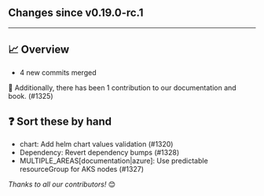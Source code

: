 ## Changes since v0.19.0-rc.1
---
## :chart_with_upwards_trend: Overview
- 4 new commits merged

:book: Additionally, there has been 1 contribution to our documentation and book. (#1325) 

## :question: Sort these by hand
- chart: Add helm chart values validation (#1320)
- Dependency: Revert dependency bumps (#1328)
- MULTIPLE_AREAS[documentation|azure]: Use predictable resourceGroup for AKS nodes (#1327)


_Thanks to all our contributors!_ 😊
